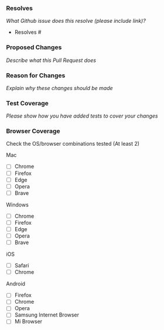### Resolves

_What Github issue does this resolve (please include link)?_

- Resolves #

### Proposed Changes

_Describe what this Pull Request does_

### Reason for Changes

_Explain why these changes should be made_

### Test Coverage

_Please show how you have added tests to cover your changes_

### Browser Coverage
Check the OS/browser combinations tested (At least 2)

Mac
 * [ ] Chrome 
 * [ ] Firefox 
 * [ ] Edge
 * [ ] Opera
 * [ ] Brave
 
Windows
 * [ ] Chrome 
 * [ ] Firefox 
 * [ ] Edge
 * [ ] Opera
 * [ ] Brave
 
iOS
* [ ] Safari
* [ ] Chrome 

Android
* [ ] Firefox
* [ ] Chrome 
* [ ] Opera
* [ ] Samsung Internet Browser
* [ ] Mi Browser

